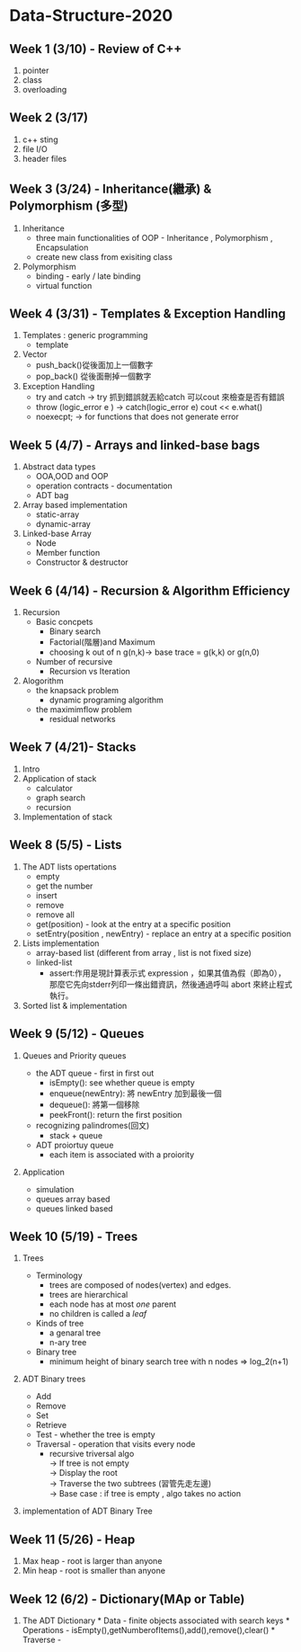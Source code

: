 # Data-Structure-2020
## Week 1 (3/10) - Review of C++
  1. pointer
  2. class
  3. overloading
 
## Week 2 (3/17)
  1. c++ sting
  2. file I/O
  3. header files

## Week 3 (3/24) - Inheritance(繼承) & Polymorphism (多型)
  1. Inheritance
      * three main functionalities of OOP - Inheritance , Polymorphism , Encapsulation
      * create new class from exisiting class
  2. Polymorphism
      * binding - early / late binding
      * virtual function

## Week 4 (3/31) - Templates & Exception Handling
  1. Templates : generic programming
      * template <typename T>
  2. Vector
      * push_back()從後面加上一個數字
      * pop_back() 從後面刪掉一個數字
  3. Exception Handling
      * try and catch -> try 抓到錯誤就丟給catch 可以cout 來檢查是否有錯誤 
      * throw (logic_error e ) -> catch(logic_error e) cout  << e.what()
      * noexecpt; -> for functions that does not generate error
  
## Week 5 (4/7) - Arrays and linked-base bags
  1. Abstract data types
      * OOA,OOD and OOP
      * operation contracts - documentation
      * ADT bag
  2. Array based implementation
      * static-array
      * dynamic-array
  3. Linked-base Array
      * Node
      * Member function
      * Constructor & destructor
## Week 6 (4/14) - Recursion & Algorithm Efficiency
  1. Recursion
      * Basic concpets
        * Binary search
        * Factorial(階層)and Maximum
        * choosing k out of n g(n,k)->  base trace = g(k,k) or g(n,0)
      * Number of recursive  
        * Recursion vs Iteration
  2. Alogorithm
      * the knapsack problem
        * dynamic programing algorithm
      * the maximimflow problem
        * residual networks

## Week 7 (4/21)- Stacks
  1. Intro
  2. Application of stack
      * calculator
      * graph search 
      * recursion
  3. Implementation of stack
    
## Week 8 (5/5) - Lists
  1. The ADT lists opertations
      * empty
      * get the number
      * insert
      * remove
      * remove all
      * get(position) - look at the entry at a specific position
      * setEntry(position , newEntry) - replace an entry at a specific position
  2. Lists implementation
      * array-based list (different from array , list is not fixed size)
      * linked-list
        * assert:作用是現計算表示式 expression ，如果其值為假（即為0），那麼它先向stderr列印一條出錯資訊，然後通過呼叫 abort 來終止程式執行。
  3. Sorted list & implementation
  
## Week 9 (5/12) - Queues
  1. Queues and Priority queues
      * the ADT queue - first in first out
          * isEmpty(): see whether queue is empty
          * enqueue(newEntry): 將 newEntry 加到最後一個
          * dequeue(): 將第一個移除
          * peekFront(): return the first position
      * recognizing palindromes(回文)
          * stack + queue
      * ADT proiortuy queue
          * each item is associated with a proiority
      
  2. Application
      * simulation
      * queues array based
      * queues linked based
      
## Week 10 (5/19) - Trees
  1. Trees
      * Terminology 
         * trees are composed of nodes(vertex) and edges.
         * trees are hierarchical
         * each node has at most *one* parent
         * no children is called a *leaf*
      * Kinds of tree
         * a genaral tree
         * n-ary tree
      * Binary tree
         * minimum height of binary search tree with n nodes => log_2(n+1)
        
  2. ADT Binary trees
      * Add
      * Remove
      * Set
      * Retrieve
      * Test - whether the tree is empty
      * Traversal - operation that visits every node
          * recursive triversal algo   
              -> If tree is not empty   
               -> Display the root   
               -> Traverse the two subtrees (習管先走左邊)   
              -> Base case : if tree is empty , algo takes no action   
  
   3. implementation of ADT Binary Tree

## Week 11 (5/26) - Heap
  1. Max heap - root is larger than anyone
  2. Min heap - root is smaller than anyone

## Week 12 (6/2) - Dictionary(MAp or Table)
  1. The ADT Dictionary
    * Data - finite objects associated with search keys
    * Operations - isEmpty(),getNumberofItems(),add(),remove(),clear()
    * Traverse -
